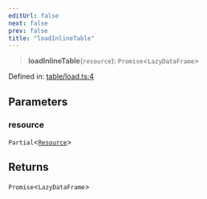 ```yaml
---
editUrl: false
next: false
prev: false
title: "loadInlineTable"
---
```


> **loadInlineTable**(`resource`): `Promise`\<`LazyDataFrame`\>

Defined in: [table/load.ts:4](https://github.com/datisthq/dpkit/blob/7a3ebb9422265a09d2e84e0952d10e0101139f80/inline/table/load.ts#L4)

## Parameters

### resource

`Partial`\<[`Resource`](/reference/dpkit/resource/)\>

## Returns

`Promise`\<`LazyDataFrame`\>
